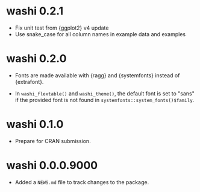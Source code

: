 # washi 0.2.1

* Fix unit test from {ggplot2} v4 update
* Use snake_case for all column names in example data and examples

# washi 0.2.0

* Fonts are made available with {ragg} and {systemfonts} instead of {extrafont}. 

* In `washi_flextable()` and `washi_theme()`, the default font is set to "sans"
  if the provided font is not found in `systemfonts::system_fonts()$family`.

# washi 0.1.0

* Prepare for CRAN submission.

# washi 0.0.0.9000

* Added a `NEWS.md` file to track changes to the package.
